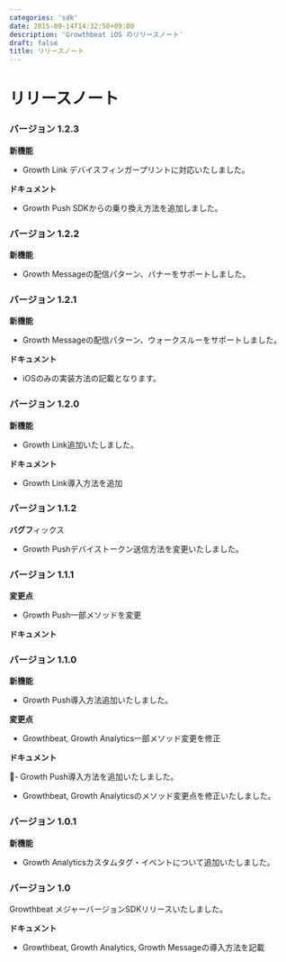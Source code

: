 ```yaml
---
categories: 'sdk'
date: 2015-09-14T14:32:58+09:00
description: 'Growthbeat iOS のリリースノート'
draft: false
title: リリースノート
---
```


# リリースノート

### バージョン 1.2.3

**新機能**

* Growth Link デバイスフィンガープリントに対応いたしました。

**ドキュメント**

* Growth Push SDKからの乗り換え方法を追加しました。

### バージョン 1.2.2

**新機能**

- Growth Messageの配信パターン、バナーをサポートしました。

### バージョン 1.2.1

**新機能**

- Growth Messageの配信パターン、ウォークスルーをサポートしました。

**ドキュメント**

- iOSのみの実装方法の記載となります。

### バージョン 1.2.0

**新機能**

- Growth Link追加いたしました。

**ドキュメント**

- Growth Link導入方法を追加

### バージョン 1.1.2

**バグフ**ィックス

- Growth Pushデバイストークン送信方法を変更いたしました。

### バージョン 1.1.1

**変更点**

- Growth Push一部メソッドを変更

**ドキュメント**

### バージョン 1.1.0

**新機能**

- Growth Push導入方法追加いたしました。

**変更点**

- Growthbeat, Growth Analytics一部メソッド変更を修正

**ドキュメント**

- Growth Push導入方法を追加いたしました。
- Growthbeat, Growth Analyticsのメソッド変更点を修正いたしました。


### バージョン 1.0.1

**新機能**

- Growth Analyticsカスタムタグ・イベントについて追加いたしました。

### バージョン 1.0

Growthbeat メジャーバージョンSDKリリースいたしました。

**ドキュメント**

- Growthbeat, Growth Analytics, Growth Messageの導入方法を記載
